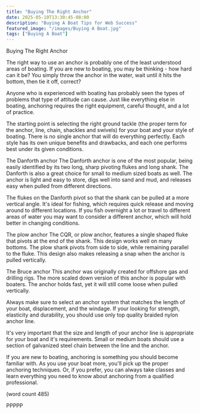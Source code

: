 ```yaml
---
title: "Buying The Right Anchor"
date: 2025-05-10T13:30:45-08:00
description: "Buying A Boat Tips for Web Success"
featured_image: "/images/Buying A Boat.jpg"
tags: ["Buying A Boat"]
---
```


Buying The Right Anchor

The right way to use an anchor is probably one of the
least understood areas of boating.  If you are new to
boating, you may be thinking - how hard can it be?  You
simply throw the anchor in the water, wait until it
hits the bottom, then tie it off, correct?

Anyone who is experienced with boating has probably 
seen the types of problems that type of attitude can
cause.  Just like everything else in boating, anchoring
requires the right equipment, careful thought, and a 
lot of practice.  

The starting point is selecting the right ground 
tackle (the proper term for the anchor, line, chain,
shackles and swivels) for your boat and your style
of boating.  There is no single anchor that will do
everything perfectly.  Each style has its own unique
benefits and drawbacks, and each one performs best
under its given conditions.

The Danforth anchor
The Danforth anchor is one of the most popular, 
being easily identified by its two long, sharp
pivoting flukes and long shank.  The Danforth is 
also a great choice for small to medium sized boats
as well.  The anchor is light and easy to store, 
digs well into sand and mud, and releases easy when
pulled from different directions. 

The flukes on the Danforth pivot so that the shank
can be pulled at a more vertical angle.  It's ideal
for fishing, which requires quick release and moving
around to different locations.  If you fish overnight
a lot or travel to different areas of water you may
want to consider a different anchor, which will 
hold better in changing conditions.

The plow anchor
The CQR, or plow anchor, features a single shaped 
fluke that pivots at the end of the shank.  This
design works well on many bottoms.  The plow shank
pivots from side to side, while remaining parallel
to the fluke.  This design also makes releasing a 
snap when the anchor is pulled vertically.

The Bruce anchor
This anchor was originally created for offshore gas
and drilling rigs.  The more scaled down version 
of this anchor is popular with boaters.  The anchor
holds fast, yet it will still come loose when 
pulled vertically.

Always make sure to select an anchor system that
matches the length of your boat, displacement, and
the windage.  If your looking for strength, elasticity
and durability, you should use only top quality
braided nylon anchor line.

It's very important that the size and length of 
your anchor line is appropriate for your boat and
it's requirements.  Small or medium boats should use
a section of galvanized steel chain between the 
line and the anchor.

If you are new to boating, anchoring is something
you should become familiar with.  As you use your 
boat more, you'll pick up the proper anchoring 
techniques.  Or, if you prefer, you can always take
classes and learn everything you need to know about
anchoring from a qualified professional.

(word count 485)

PPPPP
